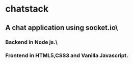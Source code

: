 # chatstack
<h2>A chat application using socket.io\
<h3>Backend in Node js.\
<h3>Frontend in HTML5,CSS3 and Vanilla Javascript.
